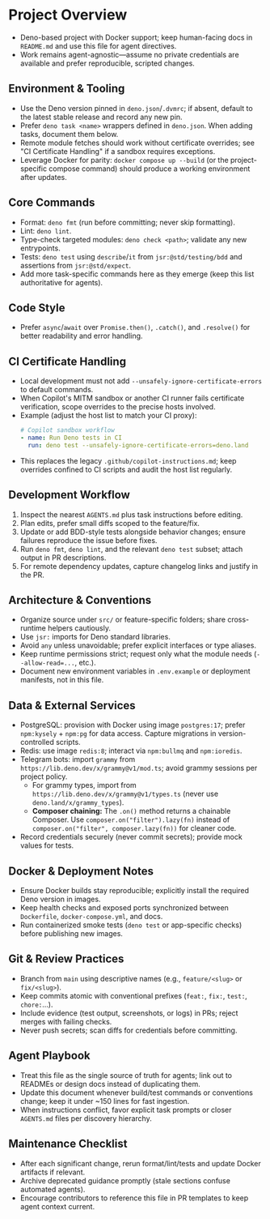 # Project Overview

- Deno-based project with Docker support; keep human-facing docs in `README.md` and use this file for agent directives.
- Work remains agent-agnostic—assume no private credentials are available and prefer reproducible, scripted changes.

## Environment & Tooling

- Use the Deno version pinned in `deno.json`/`.dvmrc`; if absent, default to the latest stable release and record any new pin.
- Prefer `deno task <name>` wrappers defined in `deno.json`. When adding tasks, document them below.
- Remote module fetches should work without certificate overrides; see "CI Certificate Handling" if a sandbox requires exceptions.
- Leverage Docker for parity: `docker compose up --build` (or the project-specific compose command) should produce a working environment after updates.

## Core Commands

- Format: `deno fmt` (run before committing; never skip formatting).
- Lint: `deno lint`.
- Type-check targeted modules: `deno check <path>`; validate any new entrypoints.
- Tests: `deno test` using `describe`/`it` from `jsr:@std/testing/bdd` and assertions from `jsr:@std/expect`.
- Add more task-specific commands here as they emerge (keep this list authoritative for agents).

## Code Style

- Prefer `async`/`await` over `Promise.then()`, `.catch()`, and `.resolve()` for better readability and error handling.

## CI Certificate Handling

- Local development must not add `--unsafely-ignore-certificate-errors` to default commands.
- When Copilot's MITM sandbox or another CI runner fails certificate verification, scope overrides to the precise hosts involved.
- Example (adjust the host list to match your CI proxy):
  ```yaml
  # Copilot sandbox workflow
  - name: Run Deno tests in CI
    run: deno test --unsafely-ignore-certificate-errors=deno.land
  ```
- This replaces the legacy `.github/copilot-instructions.md`; keep overrides confined to CI scripts and audit the host list regularly.

## Development Workflow

1. Inspect the nearest `AGENTS.md` plus task instructions before editing.
2. Plan edits, prefer small diffs scoped to the feature/fix.
3. Update or add BDD-style tests alongside behavior changes; ensure failures reproduce the issue before fixes.
4. Run `deno fmt`, `deno lint`, and the relevant `deno test` subset; attach output in PR descriptions.
5. For remote dependency updates, capture changelog links and justify in the PR.

## Architecture & Conventions

- Organize source under `src/` or feature-specific folders; share cross-runtime helpers cautiously.
- Use `jsr:` imports for Deno standard libraries.
- Avoid `any` unless unavoidable; prefer explicit interfaces or type aliases.
- Keep runtime permissions strict; request only what the module needs (`--allow-read=...`, etc.).
- Document new environment variables in `.env.example` or deployment manifests, not in this file.

## Data & External Services

- PostgreSQL: provision with Docker using image `postgres:17`; prefer `npm:kysely` + `npm:pg` for data access. Capture migrations in version-controlled scripts.
- Redis: use image `redis:8`; interact via `npm:bullmq` and `npm:ioredis`.
- Telegram bots: import `grammy` from `https://lib.deno.dev/x/grammy@v1/mod.ts`; avoid grammy sessions per project policy.
  - For grammy types, import from `https://lib.deno.dev/x/grammy@v1/types.ts` (never use `deno.land/x/grammy_types`).
  - **Composer chaining:** The `.on()` method returns a chainable Composer. Use `composer.on("filter").lazy(fn)` instead of `composer.on("filter", composer.lazy(fn))` for cleaner code.
- Record credentials securely (never commit secrets); provide mock values for tests.

## Docker & Deployment Notes

- Ensure Docker builds stay reproducible; explicitly install the required Deno version in images.
- Keep health checks and exposed ports synchronized between `Dockerfile`, `docker-compose.yml`, and docs.
- Run containerized smoke tests (`deno test` or app-specific checks) before publishing new images.

## Git & Review Practices

- Branch from `main` using descriptive names (e.g., `feature/<slug>` or `fix/<slug>`).
- Keep commits atomic with conventional prefixes (`feat:`, `fix:`, `test:`, `chore:`...).
- Include evidence (test output, screenshots, or logs) in PRs; reject merges with failing checks.
- Never push secrets; scan diffs for credentials before committing.

## Agent Playbook

- Treat this file as the single source of truth for agents; link out to READMEs or design docs instead of duplicating them.
- Update this document whenever build/test commands or conventions change; keep it under ~150 lines for fast ingestion.
- When instructions conflict, favor explicit task prompts or closer `AGENTS.md` files per discovery hierarchy.

## Maintenance Checklist

- After each significant change, rerun format/lint/tests and update Docker artifacts if relevant.
- Archive deprecated guidance promptly (stale sections confuse automated agents).
- Encourage contributors to reference this file in PR templates to keep agent context current.
